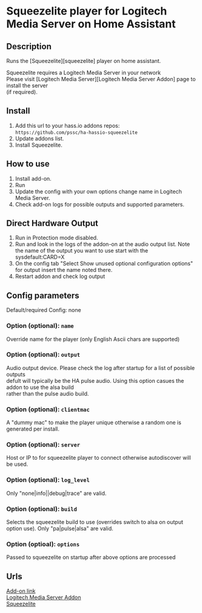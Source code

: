 # Squeezelite player for Logitech Media Server on Home Assistant

##  Description
Runs the [Squeezelite][squeezelite] player on home assistant.

Squeezelite requires a Logitech Media Server in your network \
Please visit [Logitech Media Server][Logitech Media Server Addon] page to install the server \
(if required).

## Install
1. Add this url to your hass.io addons repos: \
`https://github.com/pssc/ha-hassio-squeezelite`
2. Update addons list.
3. Install Squeezelite.

## How to use
1. Install add-on.
2. Run
3. Update the config with your own options change name in Logitech Media Server.
4. Check add-on logs for possible outputs and supported parameters.

## Direct Hardware Output
1. Run in Protection mode disabled.
2. Run and look in the logs of the addon-on at the audio output list. Note the name of the output you want to use start with the sysdefault:CARD=X
3. On the config tab "Select Show unused optional configuration options"
for output insert the name noted there.
4. Restart addon and check log output

##  Config parameters

Default/required Config: none

### Option (optional): `name`
Override name for the player (only English Ascii chars are supported)

### Option (optional): `output`
Audio output device. Please check the log after startup for a list of possible outputs \
defult will typically be the HA pulse audio. Using this option casues the addon to use the alsa build \
rather than the pulse audio build.

### Option (optional): `clientmac`
A "dummy mac" to make the player unique otherwise a random one is generated per install.

### Option (optional): `server`
Host or IP to for squeezelite player to connect otherwise autodiscover will be used.

### Option (optional): `log_level`
Only "none|info||debug|trace" are valid.

### Option (optional): `build`
Selects the squeezelite build to use (overrides switch to alsa on output option use).
Only "pa|pulse|alsa" are valid.

### Option (optioal): `options`
Passed to squeezelite on startup after above options are processed

##  Urls
[Add-on link](https://github.com/pssc/ha-addon-squeezelite/) \
[Logitech Media Server Addon](https://github.com/pssc/ha-addon-lms/) \
[Squeezelite](https://github.com/ralph-irving/squeezelite)

